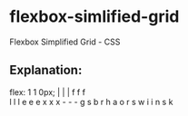 # flexbox-simlified-grid
Flexbox Simplified Grid - CSS

## Explanation:

   flex: 1 1 0px;
         | | | 
         f f f          
         l l l
         e e e
         x x x
         - - -
         g s b
         r h a
         o r s
         w i i
           n s
           k
